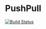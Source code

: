 # PushPull

[![Build Status](https://github.com/spm/PushPull.jl/actions/workflows/CI.yml/badge.svg?branch=main)](https://github.com/spm/PushPull.jl/actions/workflows/CI.yml?query=branch%3Amain)
